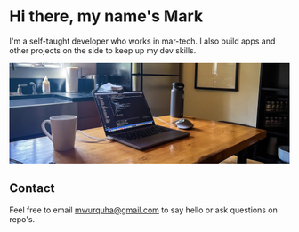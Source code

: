 
# Hi there, my name's Mark

I'm a self-taught developer who works in mar-tech. I also build apps and other projects on the side to keep up my dev skills. 

![image of computer on table](banner.png)


## Contact

Feel free to email mwurquha@gmail.com to say hello or ask questions on repo's.

